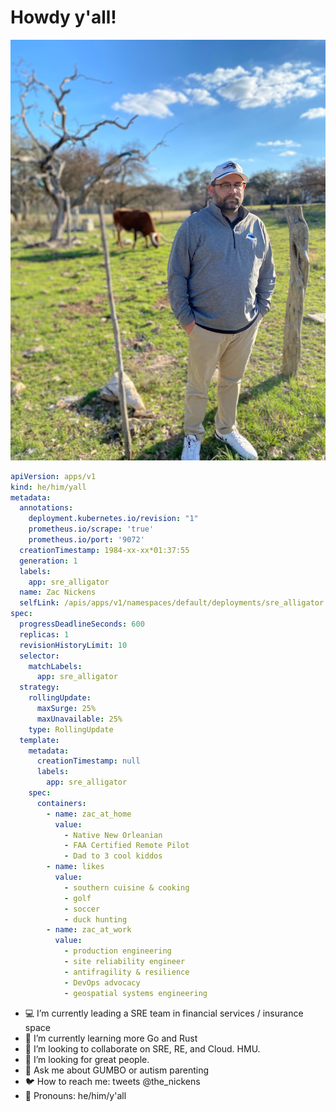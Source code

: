 # Howdy y'all! 

![about zac](zac.jpeg)



```yaml
apiVersion: apps/v1
kind: he/him/yall
metadata:
  annotations:
    deployment.kubernetes.io/revision: "1"
    prometheus.io/scrape: 'true'
    prometheus.io/port: '9072'
  creationTimestamp: 1984-xx-xx*01:37:55
  generation: 1
  labels:
    app: sre_alligator
  name: Zac Nickens
  selfLink: /apis/apps/v1/namespaces/default/deployments/sre_alligator
spec:
  progressDeadlineSeconds: 600
  replicas: 1
  revisionHistoryLimit: 10
  selector:
    matchLabels:
      app: sre_alligator
  strategy:
    rollingUpdate:
      maxSurge: 25%
      maxUnavailable: 25%
    type: RollingUpdate
  template:
    metadata:
      creationTimestamp: null
      labels:
        app: sre_alligator
    spec:
      containers:
        - name: zac_at_home
          value: 
            - Native New Orleanian
            - FAA Certified Remote Pilot
            - Dad to 3 cool kiddos
        - name: likes
          value: 
            - southern cuisine & cooking
            - golf
            - soccer
            - duck hunting
        - name: zac_at_work
          value: 
            - production engineering
            - site reliability engineer
            - antifragility & resilience
            - DevOps advocacy
            - geospatial systems engineering
```


- :computer: I’m currently leading a SRE team in financial services / insurance space
- :school_satchel: I’m currently learning more Go and Rust 
- :busts_in_silhouette: I’m looking to collaborate on SRE, RE, and Cloud. HMU.
- 🤔 I’m looking for great people.
- 💬 Ask me about GUMBO or autism parenting
- :bird: How to reach me: tweets @the_nickens
- :thought_balloon: Pronouns: he/him/y'all

